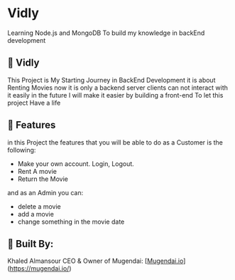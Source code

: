 # Vidly
Learning Node.js and MongoDB To build my knowledge in backEnd development

## 🚩 Vidly

This Project is My Starting Journey in BackEnd Development it is about Renting Movies now it is only a backend server clients can not interact with it easily in the future I will make it easier by building
a front-end To let this project Have a life


## 🎨 Features

in this Project the features that you will be able to do as a Customer is the following: 
- Make your own account. Login, Logout.
- Rent A movie
- Return the Movie

and as an Admin you can: 
- delete a movie
- add a movie
- change something in the movie date


## 📜 Built By:

Khaled Almansour CEO & Owner of Mugendai: [[Mugendai.io](Mugendai.io)](https://mugendai.io/)
